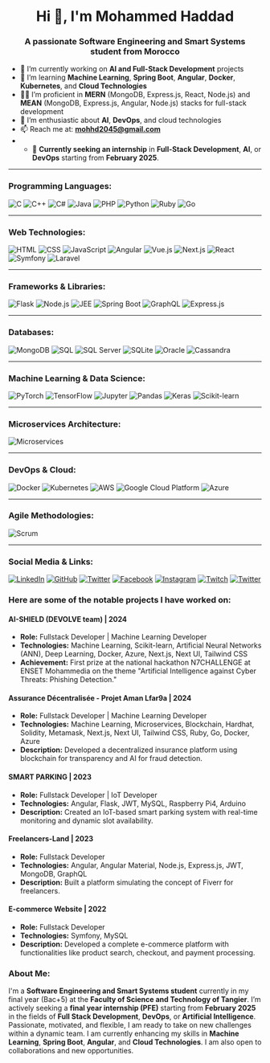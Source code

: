 <h1 align="center">Hi 👋, I'm Mohammed Haddad</h1>
<h3 align="center">A passionate Software Engineering and Smart Systems student from Morocco</h3>

- 🔭 I’m currently working on **AI and Full-Stack Development** projects  
- 🌱 I’m learning **Machine Learning**, **Spring Boot**, **Angular**, **Docker**, **Kubernetes**, and **Cloud Technologies**  
- 🧑‍💻 I’m proficient in **MERN** (MongoDB, Express.js, React, Node.js) and **MEAN** (MongoDB, Express.js, Angular, Node.js) stacks for full-stack development  
- 🤖 I’m enthusiastic about **AI**, **DevOps**, and cloud technologies  
- 📫 Reach me at: **mohhd2045@gmail.com**
- - 💼 **Currently seeking an internship** in **Full-Stack Development**, **AI**, or **DevOps** starting from **February 2025**.


---

### Programming Languages:
![C](https://img.shields.io/badge/c-%2300599C.svg?style=for-the-badge&logo=c&logoColor=white)
![C++](https://img.shields.io/badge/c++-%2300599C.svg?style=for-the-badge&logo=c%2B%2B&logoColor=white)
![C#](https://img.shields.io/badge/c%23-%23239120.svg?style=for-the-badge&logo=csharp&logoColor=white)
![Java](https://img.shields.io/badge/java-%23ED8B00.svg?style=for-the-badge&logo=java&logoColor=white)
![PHP](https://img.shields.io/badge/php-%23777BB4.svg?style=for-the-badge&logo=php&logoColor=white)
![Python](https://img.shields.io/badge/python-3670A0?style=for-the-badge&logo=python&logoColor=ffdd54)
![Ruby](https://img.shields.io/badge/ruby-%23CC342D.svg?style=for-the-badge&logo=ruby&logoColor=white)
![Go](https://img.shields.io/badge/go-%2300ADD8.svg?style=for-the-badge&logo=go&logoColor=white)

---

### Web Technologies:
![HTML](https://img.shields.io/badge/html-%23E34F26.svg?style=for-the-badge&logo=html5&logoColor=white)
![CSS](https://img.shields.io/badge/css-%231572B6.svg?style=for-the-badge&logo=css3&logoColor=white)
![JavaScript](https://img.shields.io/badge/javascript-%23323330.svg?style=for-the-badge&logo=javascript&logoColor=%23F7DF1E)
![Angular](https://img.shields.io/badge/angular-%23E23237.svg?style=for-the-badge&logo=angular&logoColor=white)
![Vue.js](https://img.shields.io/badge/vue.js-%234FC08D.svg?style=for-the-badge&logo=vue.js&logoColor=white)
![Next.js](https://img.shields.io/badge/next.js-%23000000.svg?style=for-the-badge&logo=next.js&logoColor=white)
![React](https://img.shields.io/badge/react-%2361DAFB.svg?style=for-the-badge&logo=react&logoColor=white)
![Symfony](https://img.shields.io/badge/symfony-%23000000.svg?style=for-the-badge&logo=symfony&logoColor=white)
![Laravel](https://img.shields.io/badge/laravel-%23F05340.svg?style=for-the-badge&logo=laravel&logoColor=white)

---

### Frameworks & Libraries:
![Flask](https://img.shields.io/badge/flask-%23000000.svg?style=for-the-badge&logo=flask&logoColor=white)
![Node.js](https://img.shields.io/badge/node.js-%23339933.svg?style=for-the-badge&logo=node.js&logoColor=white)
![JEE](https://img.shields.io/badge/java%20ee-%23212121.svg?style=for-the-badge&logo=java&logoColor=white)
![Spring Boot](https://img.shields.io/badge/spring%20boot-%236DB33F.svg?style=for-the-badge&logo=springboot&logoColor=white)
![GraphQL](https://img.shields.io/badge/graphql-%23E10098.svg?style=for-the-badge&logo=graphql&logoColor=white)
![Express.js](https://img.shields.io/badge/express.js-%23404d59.svg?style=for-the-badge&logo=express&logoColor=white)

---

### Databases:
![MongoDB](https://img.shields.io/badge/mongodb-%2300A24E.svg?style=for-the-badge&logo=mongodb&logoColor=white)
![SQL](https://img.shields.io/badge/sql-%2307405E.svg?style=for-the-badge&logo=sql&logoColor=white)
![SQL Server](https://img.shields.io/badge/sql%20server-%23007A9E.svg?style=for-the-badge&logo=microsoftsqlserver&logoColor=white)
![SQLite](https://img.shields.io/badge/sqlite-%2307405E.svg?style=for-the-badge&logo=sqlite&logoColor=white)
![Oracle](https://img.shields.io/badge/oracle-%23F80000.svg?style=for-the-badge&logo=oracle&logoColor=white)
![Cassandra](https://img.shields.io/badge/cassandra-%23F3F3F3.svg?style=for-the-badge&logo=cassandra&logoColor=white)

---

### Machine Learning & Data Science:
![PyTorch](https://img.shields.io/badge/pytorch-%23EE4C2C.svg?style=for-the-badge&logo=pytorch&logoColor=white)
![TensorFlow](https://img.shields.io/badge/tensorflow-%23FF6F00.svg?style=for-the-badge&logo=tensorflow&logoColor=white)
![Jupyter](https://img.shields.io/badge/jupyter-%23F37626.svg?style=for-the-badge&logo=jupyter&logoColor=white)
![Pandas](https://img.shields.io/badge/pandas-%23150458.svg?style=for-the-badge&logo=pandas&logoColor=white)
![Keras](https://img.shields.io/badge/keras-%23D00000.svg?style=for-the-badge&logo=keras&logoColor=white)
![Scikit-learn](https://img.shields.io/badge/scikit-learn-%23F7931E.svg?style=for-the-badge&logo=scikit-learn&logoColor=white)

---

### Microservices Architecture:
![Microservices](https://img.shields.io/badge/microservices-%231D1F27.svg?style=for-the-badge&logo=microservices&logoColor=white)

---

### DevOps & Cloud:
![Docker](https://img.shields.io/badge/docker-%232496ED.svg?style=for-the-badge&logo=docker&logoColor=white)
![Kubernetes](https://img.shields.io/badge/kubernetes-%23333C8C.svg?style=for-the-badge&logo=kubernetes&logoColor=white)
![AWS](https://img.shields.io/badge/aws-%23FF9900.svg?style=for-the-badge&logo=amazonaws&logoColor=white)
![Google Cloud Platform](https://img.shields.io/badge/google%20cloud-%234285F4.svg?style=for-the-badge&logo=googlecloud&logoColor=white)
![Azure](https://img.shields.io/badge/azure-%23007ACC.svg?style=for-the-badge&logo=microsoftazure&logoColor=white)

---

### Agile Methodologies:
![Scrum](https://img.shields.io/badge/scrum-%23E34F26.svg?style=for-the-badge&logo=scrum&logoColor=white)

---
### Social Media & Links:
[![LinkedIn](https://img.shields.io/badge/LinkedIn-%230A66C2.svg?style=flat&logo=linkedin&logoColor=white)](https://linkedin.com/in/mohammed-haddad-828507216) [![GitHub](https://img.shields.io/badge/GitHub-%23121011.svg?style=flat&logo=github&logoColor=white)](https://github.com/Mohammed-Haddad) [![Twitter](https://img.shields.io/badge/Twitter-%231DA1F2.svg?style=flat&logo=twitter&logoColor=white)](https://twitter.com/MohammedHaddad) [![Facebook](https://img.shields.io/badge/Facebook-%231877F2.svg?style=flat&logo=facebook&logoColor=white)](https://facebook.com/XxMEDHDxX) [![Instagram](https://img.shields.io/badge/Instagram-%23E4405F.svg?style=flat&logo=instagram&logoColor=white)](https://instagram.com/HADDAD___moe) [![Twitch](https://img.shields.io/badge/Twitch-%239146FF.svg?style=flat&logo=twitch&logoColor=white)](https://twitch.tv/xmedhdgamer) [![Twitter](https://img.shields.io/badge/Twitter-%231DA1F2.svg?style=flat&logo=twitter&logoColor=white)](https://twitter.com/@mohamme40943405)


### Here are some of the notable projects I have worked on:


#### **AI-SHIELD (DEVOLVE team)** | 2024  
- **Role:** Fullstack Developer | Machine Learning Developer  
- **Technologies:** Machine Learning, Scikit-learn, Artificial Neural Networks (ANN), Deep Learning, Docker, Azure, Next.js, Next UI, Tailwind CSS  
- **Achievement:** First prize at the national hackathon N7CHALLENGE at ENSET Mohammedia on the theme "Artificial Intelligence against Cyber Threats: Phishing Detection."

#### **Assurance Décentralisée - Projet Aman Lfar9a** | 2024  
- **Role:** Fullstack Developer | Machine Learning Developer  
- **Technologies:** Machine Learning, Microservices, Blockchain, Hardhat, Solidity, Metamask, Next.js, Next UI, Tailwind CSS, Ruby, Go, Docker, Azure  
- **Description:** Developed a decentralized insurance platform using blockchain for transparency and AI for fraud detection.

#### **SMART PARKING** | 2023  
- **Role:** Fullstack Developer | IoT Developer  
- **Technologies:** Angular, Flask, JWT, MySQL, Raspberry Pi4, Arduino  
- **Description:** Created an IoT-based smart parking system with real-time monitoring and dynamic slot availability.

#### **Freelancers-Land** | 2023  
- **Role:** Fullstack Developer  
- **Technologies:** Angular, Angular Material, Node.js, Express.js, JWT, MongoDB, GraphQL  
- **Description:** Built a platform simulating the concept of Fiverr for freelancers.

#### **E-commerce Website** | 2022  
- **Role:** Fullstack Developer  
- **Technologies:** Symfony, MySQL  
- **Description:** Developed a complete e-commerce platform with functionalities like product search, checkout, and payment processing.


### About Me:

I'm a **Software Engineering and Smart Systems student** currently in my final year (Bac+5) at the **Faculty of Science and Technology of Tangier**. I’m actively seeking a **final year internship (PFE)** starting from **February 2025** in the fields of **Full Stack Development**, **DevOps**, or **Artificial Intelligence**. Passionate, motivated, and flexible, I am ready to take on new challenges within a dynamic team. I am currently enhancing my skills in **Machine Learning**, **Spring Boot**, **Angular**, and **Cloud Technologies**. I am also open to collaborations and new opportunities.
